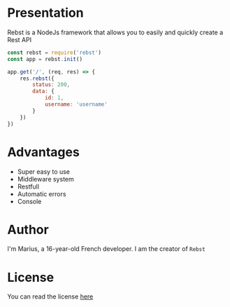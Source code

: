 # Presentation
Rebst is a NodeJs framework that allows you to easily and quickly create a Rest API

```javascript
const rebst = require('rebst')
const app = rebst.init()

app.get('/', (req, res) => {
    res.rebst({
        status: 200,
        data: { 
            id: 1,
            username: 'username'
        }
    })
})
```

# Advantages
* Super easy to use
* Middleware system
* Restfull
* Automatic errors 
* Console

# Author
I'm Marius, a 16-year-old French developer. I am the creator of `Rebst`

# License
You can read the license [here](https://github.com/Marius-brt/Rebst/blob/master/LICENSE)